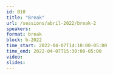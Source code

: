 ```yaml
---
id: B10
title: "Break"
url: /sessions/abril-2022/break-2
speakers:
format: break
block: b-2022
time_start: 2022-04-07T14:10:00-05:00
time_end: 2022-04-07T15:30:00-05:00
video:
slides:
---
```

